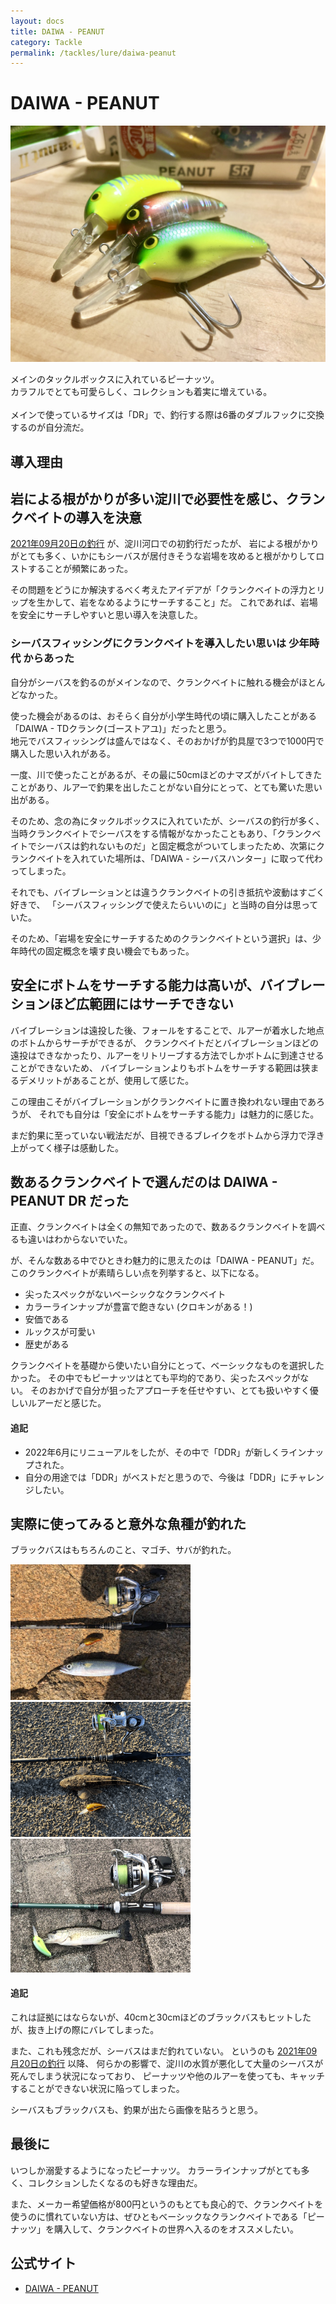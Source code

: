 ```yaml
---
layout: docs
title: DAIWA - PEANUT
category: Tackle
permalink: /tackles/lure/daiwa-peanut
---
```

# DAIWA - PEANUT

<div class="container">
    <div class="row">
        <div class="col-lg-6 col-sm-12 mb-2">
        <div class="card w-100">
            <img src="/images/picture/tackles/lure/daiwa-peanut/3.jpg" class="card-img-top" alt="...">
        </div>
        <p>メインのタックルボックスに入れているピーナッツ。<br>カラフルでとても可愛らしく、コレクションも着実に増えている。<br><br>メインで使っているサイズは「DR」で、釣行する際は6番のダブルフックに交換するのが自分流だ。</p>
        </div>
    </div>
</div>

## 導入理由

## 岩による根がかりが多い淀川で必要性を感じ、クランクベイトの導入を決意

[2021年09月20日の釣行](https://purephysica.github.io/diaries/2021_09_20) が、淀川河口での初釣行だったが、
岩による根がかりがとても多く、いかにもシーバスが居付きそうな岩場を攻めると根がかりしてロストすることが頻繁にあった。

その問題をどうにか解決するべく考えたアイデアが「クランクベイトの浮力とリップを生かして、岩をなめるようにサーチすること」だ。
これであれば、岩場を安全にサーチしやすいと思い導入を決意した。

### シーバスフィッシングにクランクベイトを導入したい思いは 少年時代 からあった

自分がシーバスを釣るのがメインなので、クランクベイトに触れる機会がほとんどなかった。

使った機会があるのは、おそらく自分が小学生時代の頃に購入したことがある「DAIWA - TDクランク(ゴーストアユ)」だったと思う。  
地元でバスフィッシングは盛んではなく、そのおかげが釣具屋で3つで1000円で購入した思い入れがある。

一度、川で使ったことがあるが、その最に50cmほどのナマズがバイトしてきたことがあり、ルアーで釣果を出したことがない自分にとって、とても驚いた思い出がある。

そのため、念の為にタックルボックスに入れていたが、シーバスの釣行が多く、当時クランクベイトでシーバスをする情報がなかったこともあり、「クランクベイトでシーバスは釣れないものだ」と固定概念がついてしまったため、次第にクランクベイトを入れていた場所は、「DAIWA - シーバスハンター」に取って代わってしまった。

それでも、バイブレーションとは違うクランクベイトの引き抵抗や波動はすごく好きで、
「シーバスフィッシングで使えたらいいのに」と当時の自分は思っていた。

そのため、「岩場を安全にサーチするためのクランクベイトという選択」は、少年時代の固定概念を壊す良い機会でもあった。

## 安全にボトムをサーチする能力は高いが、バイブレーションほど広範囲にはサーチできない

バイブレーションは遠投した後、フォールをすることで、ルアーが着水した地点のボトムからサーチができるが、
クランクベイトだとバイブレーションほどの遠投はできなかったり、ルアーをリトリーブする方法でしかボトムに到達させることができないため、
バイブレーションよりもボトムをサーチする範囲は狭まるデメリットがあることが、使用して感じた。

この理由こそがバイブレーションがクランクベイトに置き換われない理由であろうが、
それでも自分は「安全にボトムをサーチする能力」は魅力的に感じた。

まだ釣果に至っていない戦法だが、目視できるブレイクをボトムから浮力で浮き上がってく様子は感動した。

## 数あるクランクベイトで選んだのは DAIWA - PEANUT DR だった

正直、クランクベイトは全くの無知であったので、数あるクランクベイトを調べるも違いはわからないでいた。 

が、そんな数ある中でひときわ魅力的に思えたのは「DAIWA - PEANUT」だ。  
このクランクベイトが素晴らしい点を列挙すると、以下になる。

- 尖ったスペックがないベーシックなクランクベイト
- カラーラインナップが豊富で飽きない (クロキンがある！)
- 安価である
- ルックスが可愛い
- 歴史がある

クランクベイトを基礎から使いたい自分にとって、ベーシックなものを選択したかった。
その中でもピーナッツはとても平均的であり、尖ったスペックがない。
そのおかげで自分が狙ったアプローチを任せやすい、とても扱いやすく優しいルアーだと感じた。

#### 追記

- 2022年6月にリニューアルをしたが、その中で「DDR」が新しくラインナップされた。
- 自分の用途では「DDR」がベストだと思うので、今後は「DDR」にチャレンジしたい。

## 実際に使ってみると意外な魚種が釣れた

ブラックバスはもちろんのこと、マゴチ、サバが釣れた。

<div class="container">
    <div class="row">
        <div class="col-lg-6 col-sm-12 mb-2">
        <div class="card w-100" style="width: 18rem;">
            <img src="/images/picture/tackles/lure/daiwa-peanut/1.jpg" class="card-img-top" alt="...">
        </div>
        </div>
        <div class="col-lg-6 col-sm-12 mb-2">
        <div class="card w-100" style="width: 18rem;">
            <img src="/images/picture/tackles/lure/daiwa-peanut/2.png" class="card-img-top" alt="...">
        </div>
        </div>
    </div>
</div>

<div class="container">
    <div class="row">
        <div class="col-lg-6 col-sm-12 mb-2">
        <div class="card w-100" style="width: 18rem;">
            <img src="/images/picture/tackles/lure/daiwa-peanut/4.jpg" class="card-img-top" alt="...">
        </div>
        </div>
    </div>
</div>

#### 追記

これは証拠にはならないが、40cmと30cmほどのブラックバスもヒットしたが、抜き上げの際にバレてしまった。

また、これも残念だが、シーバスはまだ釣れていない。
というのも [2021年09月20日の釣行](https://purephysica.github.io/diaries/2021_09_20) 以降、
何らかの影響で、淀川の水質が悪化して大量のシーバスが死んでしまう状況になっており、
ピーナッツや他のルアーを使っても、キャッチすることができない状況に陥ってしまった。

シーバスもブラックバスも、釣果が出たら画像を貼ろうと思う。

## 最後に

いつしか溺愛するようになったピーナッツ。
カラーラインナップがとても多く、コレクションしたくなるのも好きな理由だ。

また、メーカー希望価格が800円というのもとても良心的で、クランクベイトを使うのに慣れていない方は、ぜひともベーシックなクランクベイトである「ピーナッツ」を購入して、クランクベイトの世界へ入るのをオススメしたい。

## 公式サイト

- [DAIWA - PEANUT](https://www.daiwa.com/jp/fishing/item/lure/bass_le/peanut/index.html)



